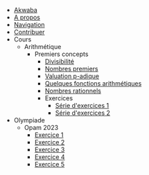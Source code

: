 - [Akwaba](index.md)
- [A propos](about.md)
- [Navigation](navigation.md)
- [Contribuer](support.md)
- Cours
     - Arithmétique
        - Premiers concepts
            - [Divisibilité](course/nt/first-concepts/divisibility.md)
            - [Nombres premiers](course/nt/first-concepts/prime-numbers.md)
            - [Valuation p-adique](course/nt/first-concepts/p-adic-valuation.md)
            - [Quelques fonctions arithmétiques](course/nt/first-concepts/some-arithm-functions.md)
            - [Nombres rationnels](course/nt/first-concepts/rationnals-numbers.md)
            - Exercices
                - [Série d'exercices 1](course/nt/first-concepts/exercises/exercises-first-sequence.md)
                - [Série d'exercices 2](course/nt/first-concepts/exercises/exercises-second-sequence.md)
- Olympiade
    - Opam 2023
        - [Exercice 1](opam/opam-2023/exercise-1.md)
        - [Exercice 2](opam/opam-2023/exercise-2.md)
        - [Exercice 3](opam/opam-2023/exercise-3.md)
        - [Exercice 4](opam/opam-2023/exercise-4.md)
        - [Exercice 5](opam/opam-2023/exercise-5.md)
